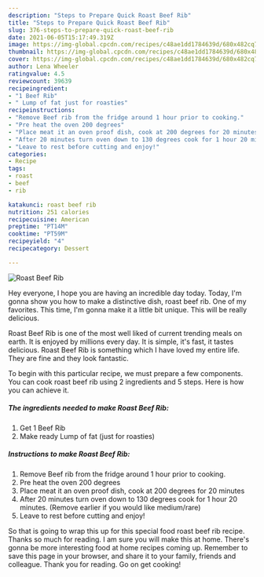 ```yaml
---
description: "Steps to Prepare Quick Roast Beef Rib"
title: "Steps to Prepare Quick Roast Beef Rib"
slug: 376-steps-to-prepare-quick-roast-beef-rib
date: 2021-06-05T15:17:49.319Z
image: https://img-global.cpcdn.com/recipes/c48ae1dd1784639d/680x482cq70/roast-beef-rib-recipe-main-photo.jpg
thumbnail: https://img-global.cpcdn.com/recipes/c48ae1dd1784639d/680x482cq70/roast-beef-rib-recipe-main-photo.jpg
cover: https://img-global.cpcdn.com/recipes/c48ae1dd1784639d/680x482cq70/roast-beef-rib-recipe-main-photo.jpg
author: Lena Wheeler
ratingvalue: 4.5
reviewcount: 39639
recipeingredient:
- "1 Beef Rib"
- " Lump of fat just for roasties"
recipeinstructions:
- "Remove Beef rib from the fridge around 1 hour prior to cooking."
- "Pre heat the oven 200 degrees"
- "Place meat it an oven proof dish, cook at 200 degrees for 20 minutes"
- "After 20 minutes turn oven down to 130 degrees cook for 1 hour 20 minutes. (Remove earlier if you would like medium/rare)"
- "Leave to rest before cutting and enjoy!"
categories:
- Recipe
tags:
- roast
- beef
- rib

katakunci: roast beef rib 
nutrition: 251 calories
recipecuisine: American
preptime: "PT14M"
cooktime: "PT59M"
recipeyield: "4"
recipecategory: Dessert

---
```



![Roast Beef Rib](https://img-global.cpcdn.com/recipes/c48ae1dd1784639d/680x482cq70/roast-beef-rib-recipe-main-photo.jpg)

Hey everyone, I hope you are having an incredible day today. Today, I'm gonna show you how to make a distinctive dish, roast beef rib. One of my favorites. This time, I'm gonna make it a little bit unique. This will be really delicious.



Roast Beef Rib is one of the most well liked of current trending meals on earth. It is enjoyed by millions every day. It is simple, it's fast, it tastes delicious. Roast Beef Rib is something which I have loved my entire life. They are fine and they look fantastic.


To begin with this particular recipe, we must prepare a few components. You can cook roast beef rib using 2 ingredients and 5 steps. Here is how you can achieve it.

<!--inarticleads1-->

##### The ingredients needed to make Roast Beef Rib:

1. Get 1 Beef Rib
1. Make ready  Lump of fat (just for roasties)




<!--inarticleads2-->

##### Instructions to make Roast Beef Rib:

1. Remove Beef rib from the fridge around 1 hour prior to cooking.
1. Pre heat the oven 200 degrees
1. Place meat it an oven proof dish, cook at 200 degrees for 20 minutes
1. After 20 minutes turn oven down to 130 degrees cook for 1 hour 20 minutes. (Remove earlier if you would like medium/rare)
1. Leave to rest before cutting and enjoy!




So that is going to wrap this up for this special food roast beef rib recipe. Thanks so much for reading. I am sure you will make this at home. There's gonna be more interesting food at home recipes coming up. Remember to save this page in your browser, and share it to your family, friends and colleague. Thank you for reading. Go on get cooking!
